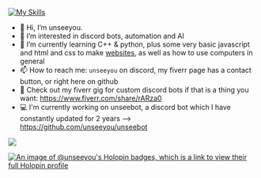 [![My Skills](https://skillicons.dev/icons?i=py,html,css,js,cpp,c)](https://skillicons.dev)

- 👋 Hi, I’m unseeyou.
- 👀 I’m interested in discord bots, automation and AI
- 🌱 I’m currently learning C++ & python, plus some very basic javascript and html and css to make [websites](https://unseeyou.pages.dev), as well as how to use computers in general
- 📫 How to reach me: `unseeyou` on discord, my fiverr page has a contact button, or right here on github
- 💸 Check out my fiverr gig for custom discord bots if that is a thing you want: https://www.fiverr.com/share/rARza0
- 💻 I'm currently working on unseebot, a discord bot which I have constantly updated for 2 years --> https://github.com/unseeyou/unseebot

<picture>
  <source
    srcset="https://github-readme-stats.vercel.app/api?username=unseeyou&show_icons=true&theme=dark"
    media="(prefers-color-scheme: dark)"
  />
  <source
    srcset="https://github-readme-stats.vercel.app/api?username=unseeyou&show_icons=true"
    media="(prefers-color-scheme: light), (prefers-color-scheme: no-preference)"
  />
  <img src="https://github-readme-stats.vercel.app/api?username=unseeyou&show_icons=true" />
</picture>

[![An image of @unseeyou's Holopin badges, which is a link to view their full Holopin profile](https://holopin.me/unseeyou)](https://holopin.io/@unseeyou)
